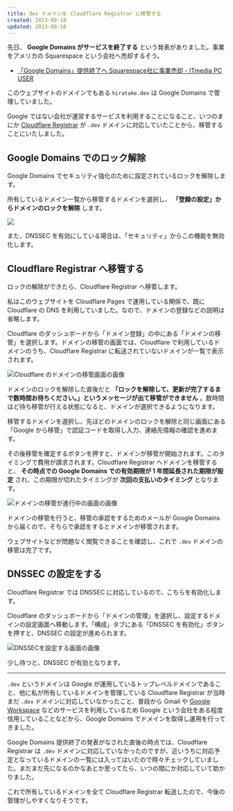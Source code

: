 ```yaml
---
title: dev ドメインを Cloudflare Registrar に移管する
created: 2023-08-18
updated: 2023-08-18
---
```


先日、 **Google Domains がサービスを終了する** という発表がありました。事業をアメリカの Squarespace という会社へ売却するそう。

- [「Google Domains」提供終了へ Squarespace社に事業売却 - ITmedia PC USER](https://www.itmedia.co.jp/pcuser/articles/2306/16/news083.html)

このウェブサイトのドメインでもある `hiratake.dev` は Google Domains で管理していました。

Google ではない会社が運営するサービスを利用することになること、いつのまにか [Cloudflare Registrar](https://www.cloudflare.com/ja-jp/products/registrar/) が `.dev` ドメインに対応していたことから、移管することにいたしました。

## Google Domains でのロック解除

Google Domains でセキュリティ強化のために設定されているロックを解除します。

所有しているドメイン一覧から移管するドメインを選択し、 **「登録の設定」からドメインのロックを解除** します。

![](7c26691b-3e18-4a72-4205-f2a72458ec00)

また、DNSSEC を有効にしている場合は、「セキュリティ」からこの機能を無効化します。

## Cloudflare Registrar へ移管する

ロックの解除ができたら、Cloudflare Registrar へ移管します。

私はこのウェブサイトを Cloudflare Pages で運用している関係で、既に Cloudflare の DNS を利用していました。なので、ドメインの登録などの説明は省略します。

Cloudflare のダッシュボードから「ドメイン登録」の中にある「ドメインの移管」を選択します。ドメインの移管の画面では、Cloudflare で利用しているドメインのうち、Cloudflare Registrar に転送されていないドメインが一覧で表示されます。

![Cloudflare のドメインの移管画面の画像](99078d7a-14c1-4702-fa73-a1f55d565e00)

ドメインのロックを解除した直後だと **「ロックを解除して、更新が完了するまで数時間お待ちください。」というメッセージが出て移管ができません** 。数時間ほど待ち移管が行える状態になると、ドメインが選択できるようになります。

移管するドメインを選択し、先ほどのドメインのロックを解除と同じ画面にある「Google から移管」で認証コードを取得し入力、連絡先情報の確認を進めます。

その後移管を確定するボタンを押すと、ドメインが移管が開始されます。このタイミングで費用が請求されます。Cloudflare Registrar へドメインを移管すると、 **その時点での Google Domains での有効期限が 1 年間延長された期限が設定** され、この期限が切れたタイミングが **次回の支払いのタイミング** となります。

![ドメインの移管が進行中の画面の画像](152a3ac8-5600-482d-cc90-30ff1c65f700)

ドメインの移管を行うと、移管の承認をするためのメールが Google Domains から届くので、そちらで承認をするとドメインが移管されます。

ウェブサイトなどが問題なく閲覧できることを確認し、これで `.dev` ドメインの移管は完了です。

## DNSSEC の設定をする

Cloudflare Registrar では DNSSEC に対応しているので、こちらを有効化します。

Cloudflare のダッシュボードから「ドメインの管理」を選択し、設定するドメインの設定画面へ移動します。「構成」タブにある「DNSSEC を有効化」ボタンを押すと、DNSSEC の設定が進められます。

![DNSSECを設定する画面の画像](14c6ee0b-eae1-4ffb-2ddb-2fd036c5b600)

少し待つと、DNSSEC が有効となります。

---

`.dev` というドメインは Google が運用しているトップレベルドメインであること、他に私が所有しているドメインを管理している Cloudflare Registrar が当時まだ `.dev` ドメインに対応していなかったこと、普段から Gmail や [Google Workspace](https://workspace.google.co.jp/intl/ja/) などのサービスを利用しているため Google という会社をある程度信用していることなどから、Google Domains でドメインを取得し運用を行ってきました。

Google Domains 提供終了の発表がなされた直後の時点では、Cloudflare Registrar は `.dev` ドメインに対応していなかったのですが、近いうちに対応予定となっているドメインの一覧には入ってはいたので時々チェックしていました。まだまだ先になるのかなあとか思ってたら、いつの間にか対応していて助かりました。

これで所有しているドメインを全て Cloudflare Registrar 転送したので、今後の管理がしやすくなりそうです。
